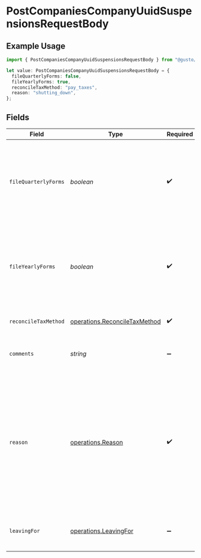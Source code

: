 # PostCompaniesCompanyUuidSuspensionsRequestBody

## Example Usage

```typescript
import { PostCompaniesCompanyUuidSuspensionsRequestBody } from "@gusto/embedded-api/models/operations/postcompaniescompanyuuidsuspensions.js";

let value: PostCompaniesCompanyUuidSuspensionsRequestBody = {
  fileQuarterlyForms: false,
  fileYearlyForms: true,
  reconcileTaxMethod: "pay_taxes",
  reason: "shutting_down",
};
```

## Fields

| Field                                                                                                                                                                                                                                                                                               | Type                                                                                                                                                                                                                                                                                                | Required                                                                                                                                                                                                                                                                                            | Description                                                                                                                                                                                                                                                                                         |
| --------------------------------------------------------------------------------------------------------------------------------------------------------------------------------------------------------------------------------------------------------------------------------------------------- | --------------------------------------------------------------------------------------------------------------------------------------------------------------------------------------------------------------------------------------------------------------------------------------------------- | --------------------------------------------------------------------------------------------------------------------------------------------------------------------------------------------------------------------------------------------------------------------------------------------------- | --------------------------------------------------------------------------------------------------------------------------------------------------------------------------------------------------------------------------------------------------------------------------------------------------- |
| `fileQuarterlyForms`                                                                                                                                                                                                                                                                                | *boolean*                                                                                                                                                                                                                                                                                           | :heavy_check_mark:                                                                                                                                                                                                                                                                                  | Should Gusto file quarterly tax forms on behalf of the company? The correct answer can depend on why the company is suspending their account, and how taxes are being reconciled.                                                                                                                   |
| `fileYearlyForms`                                                                                                                                                                                                                                                                                   | *boolean*                                                                                                                                                                                                                                                                                           | :heavy_check_mark:                                                                                                                                                                                                                                                                                  | Should Gusto file yearly tax forms on behalf of the company? The correct answer can depend on why the company is suspending their account, and how taxes are being reconciled.                                                                                                                      |
| `reconcileTaxMethod`                                                                                                                                                                                                                                                                                | [operations.ReconcileTaxMethod](../../models/operations/reconciletaxmethod.md)                                                                                                                                                                                                                      | :heavy_check_mark:                                                                                                                                                                                                                                                                                  | How Gusto will handle taxes already collected.                                                                                                                                                                                                                                                      |
| `comments`                                                                                                                                                                                                                                                                                          | *string*                                                                                                                                                                                                                                                                                            | :heavy_minus_sign:                                                                                                                                                                                                                                                                                  | User-supplied comments describing why they are suspending their account.                                                                                                                                                                                                                            |
| `reason`                                                                                                                                                                                                                                                                                            | [operations.Reason](../../models/operations/reason.md)                                                                                                                                                                                                                                              | :heavy_check_mark:                                                                                                                                                                                                                                                                                  | Explanation for why the company is suspending their account.<br/><br/>> 🚧 FEIN or entity type changes require Customer Support<br/>><br/>> If a company is switching FEIN or changing their entity type, this change must be performed by Gusto Customer Support and cannot be performed via the API at this time. |
| `leavingFor`                                                                                                                                                                                                                                                                                        | [operations.LeavingFor](../../models/operations/leavingfor.md)                                                                                                                                                                                                                                      | :heavy_minus_sign:                                                                                                                                                                                                                                                                                  | Which competitor the company is joining instead. Required if `reason` is `'switching_provider'`.                                                                                                                                                                                                    |